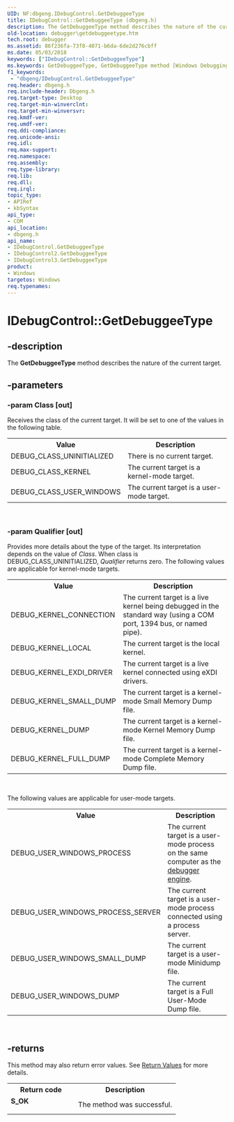 ```yaml
---
UID: NF:dbgeng.IDebugControl.GetDebuggeeType
title: IDebugControl::GetDebuggeeType (dbgeng.h)
description: The GetDebuggeeType method describes the nature of the current target.
old-location: debugger\getdebuggeetype.htm
tech.root: debugger
ms.assetid: 86f236fa-73f8-4071-b6da-6de2d276cbff
ms.date: 05/03/2018
keywords: ["IDebugControl::GetDebuggeeType"]
ms.keywords: GetDebuggeeType, GetDebuggeeType method [Windows Debugging], GetDebuggeeType method [Windows Debugging],IDebugControl interface, GetDebuggeeType method [Windows Debugging],IDebugControl2 interface, GetDebuggeeType method [Windows Debugging],IDebugControl3 interface, IDebugControl interface [Windows Debugging],GetDebuggeeType method, IDebugControl.GetDebuggeeType, IDebugControl2 interface [Windows Debugging],GetDebuggeeType method, IDebugControl2::GetDebuggeeType, IDebugControl3 interface [Windows Debugging],GetDebuggeeType method, IDebugControl3::GetDebuggeeType, IDebugControl::GetDebuggeeType, IDebugControl_4179686c-b047-41f5-98cc-28f2c6bd852d.xml, dbgeng/IDebugControl2::GetDebuggeeType, dbgeng/IDebugControl3::GetDebuggeeType, dbgeng/IDebugControl::GetDebuggeeType, debugger.getdebuggeetype
f1_keywords:
 - "dbgeng/IDebugControl.GetDebuggeeType"
req.header: dbgeng.h
req.include-header: Dbgeng.h
req.target-type: Desktop
req.target-min-winverclnt: 
req.target-min-winversvr: 
req.kmdf-ver: 
req.umdf-ver: 
req.ddi-compliance: 
req.unicode-ansi: 
req.idl: 
req.max-support: 
req.namespace: 
req.assembly: 
req.type-library: 
req.lib: 
req.dll: 
req.irql: 
topic_type:
- APIRef
- kbSyntax
api_type:
- COM
api_location:
- dbgeng.h
api_name:
- IDebugControl.GetDebuggeeType
- IDebugControl2.GetDebuggeeType
- IDebugControl3.GetDebuggeeType
product:
- Windows
targetos: Windows
req.typenames: 
---
```


# IDebugControl::GetDebuggeeType


## -description


The <b>GetDebuggeeType</b> method describes the nature of the current target.


## -parameters




### -param Class [out]

Receives the class of the current target.  It will be set to one of the values in the following table.

<table>
<tr>
<th>Value</th>
<th>Description</th>
</tr>
<tr>
<td>
DEBUG_CLASS_UNINITIALIZED

</td>
<td>
There is no current target.

</td>
</tr>
<tr>
<td>
DEBUG_CLASS_KERNEL

</td>
<td>
The current target is a kernel-mode target.

</td>
</tr>
<tr>
<td>
DEBUG_CLASS_USER_WINDOWS

</td>
<td>
The current target is a user-mode target.

</td>
</tr>
</table>
 


### -param Qualifier [out]

Provides more details about the type of the target.  Its interpretation depends on the value of <i>Class</i>.  When class is DEBUG_CLASS_UNINITIALIZED, <i>Qualifier</i> returns zero.  The following values are applicable for kernel-mode targets.

<table>
<tr>
<th>Value</th>
<th>Description</th>
</tr>
<tr>
<td>
DEBUG_KERNEL_CONNECTION

</td>
<td>
The current target is a live kernel being debugged in the standard way (using a COM port, 1394 bus, or named pipe).

</td>
</tr>
<tr>
<td>
DEBUG_KERNEL_LOCAL

</td>
<td>
The current target is the local kernel.

</td>
</tr>
<tr>
<td>
DEBUG_KERNEL_EXDI_DRIVER

</td>
<td>
The current target is a live kernel connected using eXDI drivers.

</td>
</tr>
<tr>
<td>
DEBUG_KERNEL_SMALL_DUMP

</td>
<td>
The current target is a kernel-mode Small Memory Dump file.

</td>
</tr>
<tr>
<td>
DEBUG_KERNEL_DUMP

</td>
<td>
The current target is a kernel-mode Kernel Memory Dump file.

</td>
</tr>
<tr>
<td>
DEBUG_KERNEL_FULL_DUMP

</td>
<td>
The current target is a kernel-mode Complete Memory Dump file.

</td>
</tr>
</table>
 

The following values are applicable for user-mode targets.

<table>
<tr>
<th>Value</th>
<th>Description</th>
</tr>
<tr>
<td>
DEBUG_USER_WINDOWS_PROCESS

</td>
<td>
The current target is a user-mode process on the same computer as the <a href="https://docs.microsoft.com/windows-hardware/drivers/debugger/introduction">debugger engine</a>.

</td>
</tr>
<tr>
<td>
DEBUG_USER_WINDOWS_PROCESS_SERVER

</td>
<td>
The current target is a user-mode process connected using a process server.

</td>
</tr>
<tr>
<td>
DEBUG_USER_WINDOWS_SMALL_DUMP

</td>
<td>
The current target is a user-mode Minidump file.

</td>
</tr>
<tr>
<td>
DEBUG_USER_WINDOWS_DUMP

</td>
<td>
The current target is a Full User-Mode Dump file.

</td>
</tr>
</table>
 


## -returns



This method may also return error values.  See <a href="https://docs.microsoft.com/windows-hardware/drivers/debugger/hresult-values">Return Values</a> for more details.

<table>
<tr>
<th>Return code</th>
<th>Description</th>
</tr>
<tr>
<td width="40%">
<dl>
<dt><b>S_OK</b></dt>
</dl>
</td>
<td width="60%">
The method was successful.

</td>
</tr>
</table>
 



